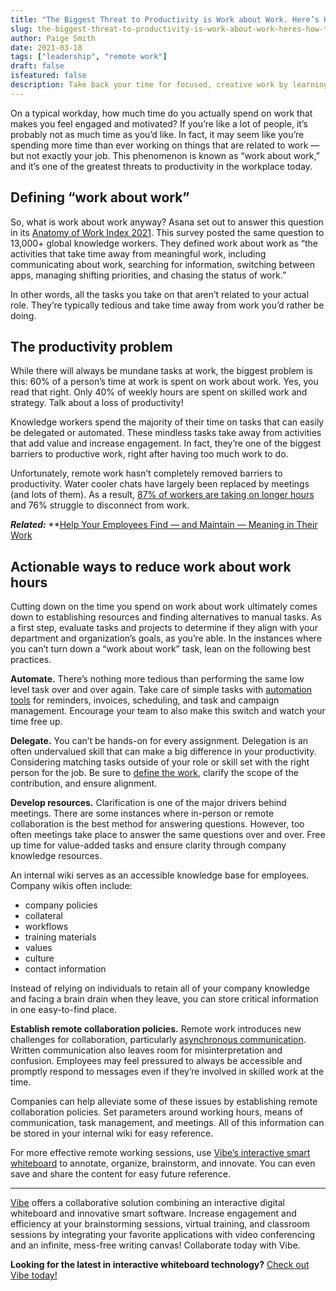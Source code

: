 ```yaml
---
title: "The Biggest Threat to Productivity is Work about Work. Here’s How to Fix it"
slug: the-biggest-threat-to-productivity-is-work-about-work-heres-how-to-fix-it
author: Paige Smith
date: 2021-03-18
tags: ["leadership", "remote work"]
draft: false
isfeatured: false
description: Take back your time for focused, creative work by learning to manage work about work.
---
```




On a typical workday, how much time do you actually spend on work that makes you feel engaged and motivated? If you’re like a lot of people, it’s probably not as much time as you’d like. In fact, it may seem like you’re spending more time than ever working on things that are related to work — but not exactly your job. This phenomenon is known as “work about work,” and it’s one of the greatest threats to productivity in the workplace today.

## Defining “work about work”

So, what is work about work anyway? Asana set out to answer this question in its [Anatomy of Work Index 2021](https://asana.com/resources/anatomy-of-work). This survey posted the same question to 13,000+ global knowledge workers. They defined work about work as “the activities that take time away from meaningful work, including communicating about work, searching for information, switching between apps, managing shifting priorities, and chasing the status of work.”

In other words, all the tasks you take on that aren’t related to your actual role. They’re typically tedious and take time away from work you’d rather be doing.

## The productivity problem

While there will always be mundane tasks at work, the biggest problem is this: 60% of a person’s time at work is spent on work about work. Yes, you read that right. Only 40% of weekly hours are spent on skilled work and strategy. Talk about a loss of productivity!

Knowledge workers spend the majority of their time on tasks that can easily be delegated or automated. These mindless tasks take away from activities that add value and increase engagement. In fact, they’re one of the biggest barriers to productive work, right after having too much work to do.

Unfortunately, remote work hasn’t completely removed barriers to productivity. Water cooler chats have largely been replaced by meetings (and lots of them). As a result, [87% of workers are taking on longer hours](https://blog.asana.com/2021/01/anatomy-of-work-index/#close) and 76% struggle to disconnect from work.

***Related:*** **[Help Your Employees Find — and Maintain — Meaning in Their Work](https://vibe.us/blog/help-your-employees-find-and-maintain-meaning-in-their-work/)

## Actionable ways to reduce work about work hours

Cutting down on the time you spend on work about work ultimately comes down to establishing resources and finding alternatives to manual tasks. As a first step, evaluate tasks and projects to determine if they align with your department and organization’s goals, as you’re able. In the instances where you can’t turn down a “work about work” task, lean on the following best practices.

**Automate.**
There’s nothing more tedious than performing the same low level task over and over again. Take care of simple tasks with [automation tools](https://vibe.us/blog/work-from-home-and-love-it-with-these-must-have-tools/) for reminders, invoices, scheduling, and task and campaign management. Encourage your team to also make this switch and watch your time free up.

**Delegate.**
You can’t be hands-on for every assignment. Delegation is an often undervalued skill that can make a big difference in your productivity. Considering matching tasks outside of your role or skill set with the right person for the job. Be sure to [define the work](https://hbr.org/2017/10/to-be-a-great-leader-you-have-to-learn-how-to-delegate-well), clarify the scope of the contribution, and ensure alignment.

**Develop resources.**
Clarification is one of the major drivers behind meetings. There are some instances where in-person or remote collaboration is the best method for answering questions. However, too often meetings take place to answer the same questions over and over. Free up time for value-added tasks and ensure clarity through company knowledge resources.

An internal wiki serves as an accessible knowledge base for employees. Company wikis often include:

- company policies
- collateral
- workflows
- training materials
- values
- culture
- contact information

Instead of relying on individuals to retain all of your company knowledge and facing a brain drain when they leave, you can store critical information in one easy-to-find place.

**Establish remote collaboration policies.**
Remote work introduces new challenges for collaboration, particularly [asynchronous communication](https://vibe.us/blog/easy-methods-for-better-asynchronous-communication/). Written communication also leaves room for misinterpretation and confusion. Employees may feel pressured to always be accessible and promptly respond to messages even if they’re involved in skilled work at the time.

Companies can help alleviate some of these issues by establishing remote collaboration policies. Set parameters around working hours, means of communication, task management, and meetings. All of this information can be stored in your internal wiki for easy reference.

For more effective remote working sessions, use [Vibe’s interactive smart whiteboard](https://vibe.us/) to annotate, organize, brainstorm, and innovate. You can even save and share the content for easy future reference. 




----------

[Vibe](https://vibe.us/) offers a collaborative solution combining an interactive digital whiteboard and innovative smart software. Increase engagement and efficiency at your brainstorming sessions, virtual training, and classroom sessions by integrating your favorite applications with video conferencing and an infinite, mess-free writing canvas! Collaborate today with Vibe.

**Looking for the latest in interactive whiteboard technology?** [Check out Vibe today!](https://vibe.us/order/)
